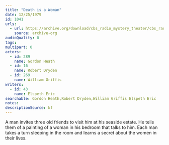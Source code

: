 ```yaml
---
title: "Death is a Woman"
date: 12/25/1979
id: 1041
urls: 
  - url: https://archive.org/download/cbs_radio_mystery_theater/cbs_radio_mystery_theater-1001-1050.zip/cbs_radio_mystery_theater-1001-1050%2Fcbsrmt_1041_death_is_a_woman.mp3
    source: archive-org
audioQuality: 0
tags: 
multipart: 0
actors:  
  - id: 289
    name: Gordon Heath  
  - id: 16
    name: Robert Dryden  
  - id: 269
    name: William Griffis
writers:  
  - id: 43
    name: Elspeth Eric
searchable: Gordon Heath,Robert Dryden,William Griffis Elspeth Eric
notes: 
descriptionSource: kf
---
```

A man invites three old friends to visit him at his seaside estate. He tells them of a painting of a woman in his bedroom that talks to him. Each man takes a turn sleeping in the room and learns a secret about the women in their lives.